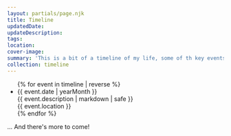 ```yaml
---
layout: partials/page.njk
title: Timeline
updatedDate: 
updateDescription: 
tags:
location: 
cover-image: 
summary: 'This is a bit of a timeline of my life, some of th key events and markers along the way - personally and professionally.'
collection: timeline
---
```




<div class="timeline">
    <ul>
        {% for event in timeline | reverse %}<li>
        <div class="eventtype {{'work' if event.eventtype =='Work'}}{{'life' if event.eventtype =='Life'}}{{'school' if event.eventtype =='School'}}{{'project' if event.eventtype =='Project'}}">  </div>
        <div class="date">{{ event.date | yearMonth }}</div>
        <div class="description">{{ event.description |  markdown | safe  }}</div>
        <div class="location">{{ event.location }}</div></li>{% endfor %}
    </ul>
</div>

... And there's more to come!